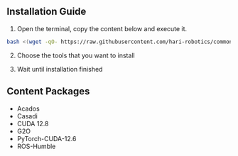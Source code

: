## Installation Guide

1. Open the terminal, copy the content below and execute it.

```bash
bash <(wget -qO- https://raw.githubusercontent.com/hari-robotics/common-tools-onekey-install/master/install.sh)
```

2. Choose the tools that you want to install

3. Wait until installation finished

## Content Packages

* Acados
* Casadi
* CUDA 12.8
* G2O
* PyTorch-CUDA-12.6
* ROS-Humble